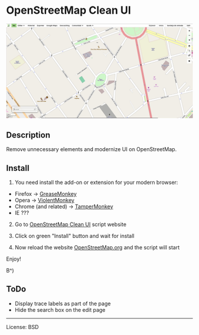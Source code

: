 
# OpenStreetMap Clean UI

![screenshot](https://github.com/51114u9/osm-clean-ui/raw/master/screenshot.jpg)

## Description

Remove unnecessary elements and modernize UI on OpenStreetMap.

## Install

1. You need install the add-on or extension for your modern browser:

 * Firefox -> [GreaseMonkey](http://mzl.la/1aQPQ9p)
 * Opera -> [ViolentMonkey](http://bit.ly/15pmpZV)
 * Chrome (and related) -> [TamperMonkey](http://bit.ly/19r15Yf)
 * IE ???

2. Go to [OpenStreetMap Clean UI](http://bit.ly/17Nee9Y) script website

3. Click on green "Install" button and wait for install

4. Now reload the website [OpenStreetMap.org](http://www.openstreetmap.org/) and the script will start

Enjoy!

B^)

## ToDo

* Display trace labels as part of the page
* Hide the search box on the edit page

---

License: BSD
